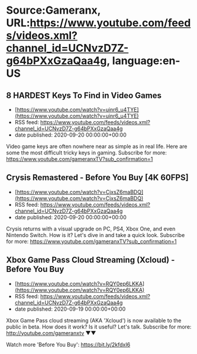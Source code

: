 # Source:Gameranx, URL:https://www.youtube.com/feeds/videos.xml?channel_id=UCNvzD7Z-g64bPXxGzaQaa4g, language:en-US

## 8 HARDEST Keys To Find in Video Games
 - [https://www.youtube.com/watch?v=uinr6_u4TYE](https://www.youtube.com/watch?v=uinr6_u4TYE)
 - RSS feed: https://www.youtube.com/feeds/videos.xml?channel_id=UCNvzD7Z-g64bPXxGzaQaa4g
 - date published: 2020-09-20 00:00:00+00:00

Video game keys are often nowhere near as simple as in real life. Here are some the most difficult tricky keys in gaming.
Subscribe for more: https://www.youtube.com/gameranxTV?sub_confirmation=1

## Crysis Remastered - Before You Buy [4K 60FPS]
 - [https://www.youtube.com/watch?v=CjxsZ6maBDQ](https://www.youtube.com/watch?v=CjxsZ6maBDQ)
 - RSS feed: https://www.youtube.com/feeds/videos.xml?channel_id=UCNvzD7Z-g64bPXxGzaQaa4g
 - date published: 2020-09-20 00:00:00+00:00

Crysis returns with a visual upgrade on PC, PS4, Xbox One, and even Nintendo Switch. How is it? Let's dive in and take a quick look.
Subscribe for more: https://www.youtube.com/gameranxTV?sub_confirmation=1

## Xbox Game Pass Cloud Streaming (Xcloud) - Before You Buy
 - [https://www.youtube.com/watch?v=RQY0ep6LKKA](https://www.youtube.com/watch?v=RQY0ep6LKKA)
 - RSS feed: https://www.youtube.com/feeds/videos.xml?channel_id=UCNvzD7Z-g64bPXxGzaQaa4g
 - date published: 2020-09-19 00:00:00+00:00

Xbox Game Pass cloud streaming (AKA 'Xcloud') is now available to the public in beta. How does it work? Is it useful? Let's talk.
Subscribe for more: http://youtube.com/gameranxtv ▼▼




Watch more 'Before You Buy': https://bit.ly/2kfdxI6

